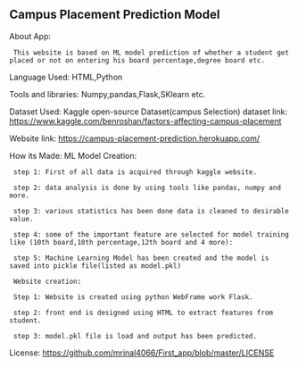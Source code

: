 ## Campus Placement Prediction Model

About App:

     This website is based on ML model prediction of whether a student get placed or not on entering his board percentage,degree board etc.
     
     
Language Used: HTML,Python

Tools and libraries: Numpy,pandas,Flask,SKlearn etc.


Dataset Used: Kaggle open-source Dataset(campus Selection) dataset link: https://www.kaggle.com/benroshan/factors-affecting-campus-placement

Website link: https://campus-placement-prediction.herokuapp.com/



How its Made:
     ML Model Creation:
     
     step 1: First of all data is acquired through kaggle website.
     
     step 2: data analysis is done by using tools like pandas, numpy and more.
     
     step 3: various statistics has been done data is cleaned to desirable value.
     
     step 4: some of the important feature are selected for model training like (10th board,10th percentage,12th board and 4 more):
     
     step 5: Machine Learning Model has been created and the model is saved into pickle file(listed as model.pkl)
    
     Website creation:
     
     Step 1: Website is created using python WebFrame work Flask.
     
     step 2: front end is designed using HTML to extract features from student.
     
     step 3: model.pkl file is load and output has been predicted.
     
License: https://github.com/mrinal4066/First_app/blob/master/LICENSE
     
     
